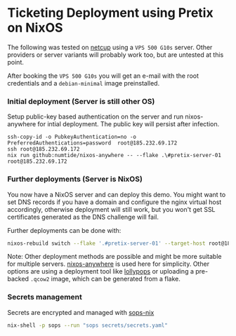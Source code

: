 # Ticketing Deployment using Pretix on NixOS

The following was tested on [netcup](https://netcup.de) using a `VPS 500 G10s`
server. Other providers or server variants will probably work too, but are
untested at this point.

After booking the `VPS 500 G10s` you will get an e-mail with the root
credentials and a `debian-minimal` image preinstalled. 

### Initial deployment (Server is still other OS)

Setup public-key based authentication on the server and run nixos-anywhere for
intial deployment. The public key will persist after infection.

```
ssh-copy-id -o PubkeyAuthentication=no -o PreferredAuthentications=password  root@185.232.69.172
ssh root@185.232.69.172
nix run github:numtide/nixos-anywhere -- --flake .\#pretix-server-01 root@185.232.69.172
```

### Further deployments (Server is NixOS)

You now have a NixOS server and can deploy this demo. You might want to set DNS
records if you have a domain and configure the nginx virtual host accordingly,
otherwise deployment will still work, but you won't get SSL certificates
generated as the DNS challenge will fail.

Further deployments can be done with:

```sh
nixos-rebuild switch --flake '.#pretix-server-01' --target-host root@185.232.69.172  --build-host root@185.232.69.172 
```

Note: Other deployment methods are possible and might be more suitable for
multiple servers.
[nixos-anywhere](https://github.com/nix-community/nixos-anywhere) is used here
for simplicity. Other options are using a deployment tool like
[lollypops](https://github.com/pinpox/lollypops) or uploading a pre-backed
`.qcow2` image, which can be generated from a flake.

### Secrets management

Secrets are encrypted and managed with [sops-nix](https://github.com/Mic92/sops-nix)

```sh
nix-shell -p sops --run "sops secrets/secrets.yaml"
```
